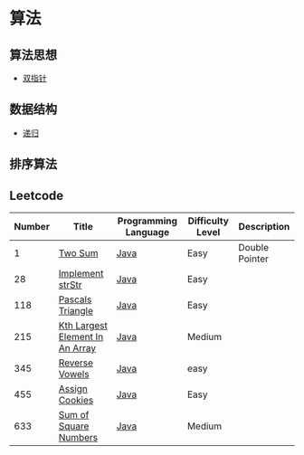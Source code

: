 # 算法

## 算法思想
- [双指针]()
## 数据结构
- [递归](https://github.com/heyzeng/Graphical-Algorithm/blob/master/Algorithm-Java/Data-Structure/src/main/java/recursion/recursion.md)

## 排序算法



## Leetcode
|  Number   | Title  | Programming Language |Difficulty Level|Description|
|  ----  | ----  |  ----  | ----  | ---- |
|1|[Two Sum](https://leetcode-cn.com/problems/two-sum/)| [Java](https://github.com/heyzeng/Graphical-Algorithm/blob/master/LeetCode/src/main/java/lc_0001_twoSum.java)  | Easy |Double Pointer|
|28|[Implement strStr](https://leetcode-cn.com/problems/implement-strstr/)    | [Java](https://github.com/heyzeng/Graphical-Algorithm/blob/master/LeetCode/src/main/java/lc_0028_strStr.java)  |Easy | |
|118|[Pascals Triangle](https://leetcode-cn.com/problems/pascals-triangle/)| [Java](https://github.com/heyzeng/Graphical-Algorithm/blob/master/LeetCode/src/main/java/lc_0118_pascals_triangle.java)|Easy||
|215|[Kth Largest Element In An Array](https://leetcode-cn.com/problems/kth-largest-element-in-an-array/)| [Java](https://github.com/heyzeng/Graphical-Algorithm/blob/master/LeetCode/src/main/java/lc_0215_findKthLargest.java)|Medium||
|345|[Reverse Vowels](https://leetcode-cn.com/problems/reverse-vowels-of-a-string/description/)|[Java]()|easy||
|455|[Assign Cookies](https://leetcode-cn.com/problems/assign-cookies/)| [Java](https://github.com/heyzeng/Graphical-Algorithm/blob/master/LeetCode/src/main/java/lc_0455_findContentChildren.java)|Easy||
|633|[Sum of Square Numbers](https://leetcode-cn.com/problems/sum-of-square-numbers/)| [Java](https://github.com/heyzeng/Graphical-Algorithm/blob/master/LeetCode/src/main/java/lc_0633_judgeSquareSum.java)|Medium||





